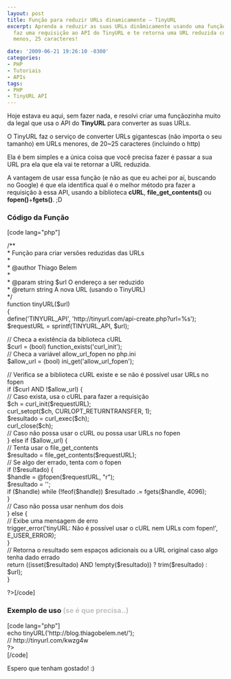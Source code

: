 ```yaml
---
layout: post
title: Função para reduzir URLs dinamicamente – TinyURL
excerpt: Aprenda a reduzir as suas URLs dinâmicamente usando uma função que, automaticamente,
  faz uma requisição ao API do TinyURL e te retorna uma URL reduzida com, mais ou
  menos, 25 caracteres!

date: '2009-06-21 19:26:10 -0300'
categories:
- PHP
- Tutoriais
- APIs
tags:
- PHP
- TinyURL API
---
```

<p>Hoje estava eu aqui, sem fazer nada, e resolvi criar uma funçãozinha muito da legal que usa o API do <strong>TinyURL</strong> para converter as suas URLs.</p>
<p>O TinyURL faz o serviço de converter URLs gigantescas (não importa o seu tamanho) em URLs menores, de 20~25 caracteres (incluindo o http)</p>
<p>Ela é bem simples e a única coisa que você precisa fazer é passar a sua URL pra ela que ela vai te retornar a URL reduzida.</p>
<p>A vantagem de usar essa função (e não as que eu achei por aí, buscando no Google) é que ela identifica qual é o melhor método pra fazer a requisição à essa API, usando a biblioteca <strong>cURL</strong>, <strong>file_get_contents()</strong> ou <strong>fopen()</strong>+<strong>fgets()</strong>. ;D</p>
<h3>Código da Função</h3>
<p>[code lang="php"]<?php</p>
<p>/**<br />
* Função para criar versões reduzidas das URLs<br />
*<br />
* @author    Thiago Belem <contato@thiagobelem.net><br />
*<br />
* @param string $url O endereço a ser reduzido<br />
* @return string A nova URL (usando o TinyURL)<br />
*/<br />
function tinyURL($url)<br />
{<br />
	define('TINYURL_API', 'http://tinyurl.com/api-create.php?url=%s');<br />
	$requestURL = sprintf(TINYURL_API, $url);</p>
<p>	// Checa a existência da biblioteca cURL<br />
	$curl = (bool) function_exists('curl_init');<br />
	// Checa a variável allow_url_fopen no php.ini<br />
	$allow_url = (bool) ini_get('allow_url_fopen');</p>
<p>	// Verifica se a biblioteca cURL existe e se não é possível usar URLs no fopen<br />
	if ($curl AND !$allow_url) {<br />
		// Caso exista, usa o cURL para fazer a requisição<br />
		$ch = curl_init($requestURL);<br />
		curl_setopt($ch, CURLOPT_RETURNTRANSFER, 1);<br />
		$resultado = curl_exec($ch);<br />
		curl_close($ch);<br />
	// Caso não possa usar o cURL ou possa usar URLs no fopen<br />
	} else if ($allow_url) {<br />
		// Tenta usar o file_get_contents<br />
		$resultado = file_get_contents($requestURL);<br />
		// Se algo der errado, tenta com o fopen<br />
		if (!$resultado) {<br />
			$handle = @fopen($requestURL, "r");<br />
			$resultado = '';<br />
			if ($handle) while (!feof($handle)) $resultado .= fgets($handle, 4096);<br />
		}<br />
	// Caso não possa usar nenhum dos dois<br />
	} else {<br />
		// Exibe uma mensagem de erro<br />
		trigger_error('tinyURL: Não é possível usar o cURL nem URLs com fopen!', E_USER_ERROR);<br />
	}<br />
	// Retorna o resultado sem espaços adicionais ou a URL original caso algo tenha dado errado<br />
	return ((isset($resultado) AND !empty($resultado)) ? trim($resultado) : $url);<br />
}</p>
<p>?>[/code]</p>
<h3>Exemplo de uso <span style="color: #c0c0c0;">(se é que precisa..)</span></h3>
<p>[code lang="php"]<br />
<?php<br />
	echo tinyURL('http://blog.thiagobelem.net/');<br />
	// http://tinyurl.com/kwzg4w<br />
?><br />
[/code]</p>
<p>Espero que tenham gostado! :)</p>
